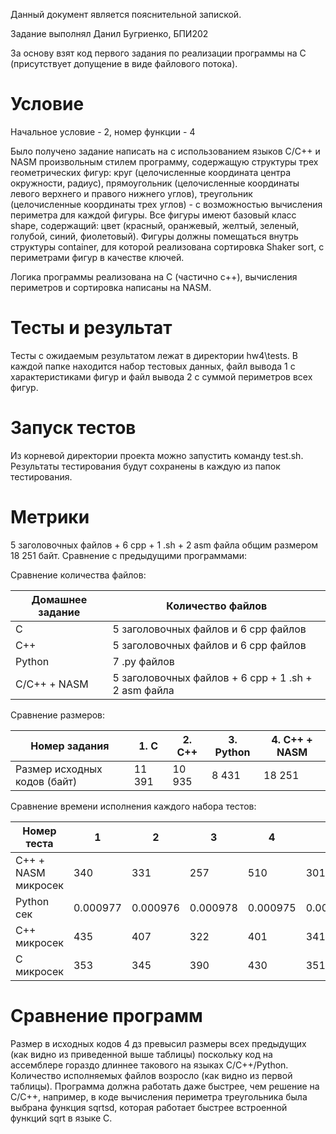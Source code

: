 Данный документ является пояснительной запиской.

Задание выполнял Данил Бугриенко, БПИ202

За основу взят код первого задания по реализации программы на C (присутствует допущение в виде файлового потока).

# Условие 

Начальное условие - 2, номер функции - 4

Было получено задание написать на с использованием языков С/C++ и NASM произвольным стилем программу, содержащую структуры 
трех геометрических фигур: круг (целочисленные координата центра окружности, радиус), прямоугольник 
(целочисленные координаты левого верхнего и правого нижнего углов), треугольник (целочисленные 
координаты трех углов) - с возможностью вычисления периметра для каждой фигуры. Все фигуры имеют 
базовый класс shape, содержащий: цвет (красный, оранжевый, желтый, зеленый, голубой, синий, фиолетовый).
Фигуры должны помещаться внутрь структуры container, для которой реализована сортировка Shaker sort, с периметрами фигур в качестве ключей.

Логика программы реализована на С (частично с++), вычисления периметров и сортировка написаны на NASM.

# Тесты и результат 

Тесты с ожидаемым результатом лежат в директории hw4\tests. В каждой папке находится набор тестовых данных, файл вывода 1 с характеристиками фигур и файл вывода 2 с суммой периметров всех фигур.

# Запуск тестов

Из корневой директории проекта можно запустить команду test.sh. 
Результаты тестирования будут сохранены в каждую из папок тестирования.

# Метрики 
5 заголовочных файлов + 6 cpp + 1 .sh + 2 asm файла общим размером 18 251 байт.
Сравнение с предыдущими программами: 

Сравнение количества файлов:

| Домашнее задание | Количество файлов                                   |
| ---------------- | --------------------------------------------------- |
| C                | 5 заголовочных файлов и 6 cpp файлов                |
| C++              | 5 заголовочных файлов и 6 cpp файлов                |
| Python           | 7 .py файлов                                        |
| C/C++ + NASM     | 5 заголовочных файлов + 6 cpp + 1 .sh + 2 asm файла |

Сравнение размеров:

| Номер задания                | 1. С   | 2. C++ | 3. Python | 4. C++ + NASM |
| ---------------------------- | ------ | ------ | --------- | ------------- |
| Размер исходных кодов (байт) | 11 391 | 10 935 | 8 431     | 18 251        |

Сравнение времени исполнения каждого набора тестов:

| Номер теста         | 1        | 2        | 3        | 4        | 5        |
| ------------------- | -------- | -------- | -------- | -------- | -------- |
| C++ + NASM микросек | 340      | 331      | 257      | 510      | 301      |
| Python сек          | 0.000977 | 0.000976 | 0.000978 | 0.000975 | 0.000970 |
| C++ микросек        | 435      | 407      | 322      | 401      | 341      |
| C микросек          | 353      | 345      | 390      | 430      | 351      |

# Сравнение программ

Размер в исходных кодов 4 дз превысил размеры всех предыдущих (как видно из приведенной выше таблицы) поскольку код на ассемблере гораздо длиннее такового на языках C/C++/Python. Количество исполняемых файлов возросло (как видно из первой таблицы). Программа должна работать даже быстрее, чем решение на C/C++, например, в коде вычисления периметра треугольника была выбрана функция sqrtsd, которая работает быстрее встроенной функций sqrt в языке C. 

